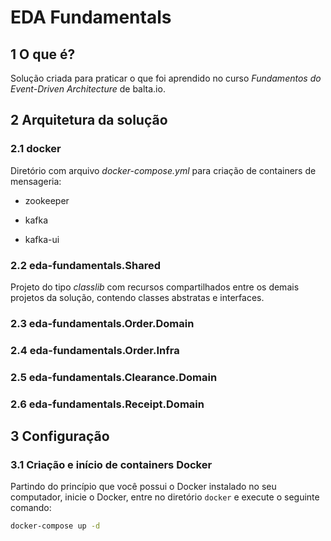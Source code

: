 # EDA Fundamentals



## 1 O que é?

Solução criada para praticar o que foi aprendido no curso *Fundamentos do Event-Driven Architecture* de balta.io.



## 2 Arquitetura da solução

### 2.1 docker

Diretório com arquivo *docker-compose.yml* para criação de containers de mensageria:

- zookeeper

- kafka

- kafka-ui

### 2.2 eda-fundamentals.Shared

Projeto do tipo *classlib* com recursos compartilhados entre os demais projetos da solução, contendo classes abstratas e interfaces.

### 2.3 eda-fundamentals.Order.Domain



### 2.4 eda-fundamentals.Order.Infra



### 2.5 eda-fundamentals.Clearance.Domain



### 2.6 eda-fundamentals.Receipt.Domain



## 3 Configuração

### 3.1 Criação e início de containers Docker

Partindo do princípio que você possui o Docker instalado no seu computador, inicie o Docker, entre no diretório `docker` e execute o seguinte comando:

```bash
docker-compose up -d
```


